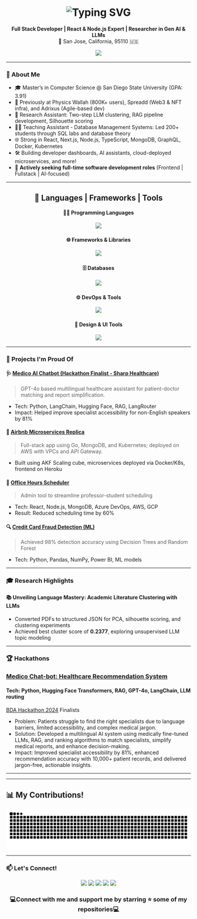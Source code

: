 <!---
- 👋 Hi, I’m @sshreya99
- 👀 I’m interested in Full stack development primarily focused on frontend. 
- 🌱 I’m currently doing my masters in computer science 
- 💞️ I’m looking to collaborate on a projects of web application development that includes new techs like graphQL, Relay, Web3.0, blockchain etc.
- 📫 How to reach me:
- School email: sshah5542@sdsu.edu
- Personal email: shreyashah2100@gmail.com
- Phone: (619)343-6341
- LinkedIn: linkedin.com/in/sshreya21
--->
<!---
sshreya99/sshreya99 is a ✨ special ✨ repository because its `README.md` (this file) appears on your GitHub profile.
You can click the Preview link to take a look at your changes.
--->

<h1 align="center">
  <img src="https://readme-typing-svg.demolab.com?font=Fira+Code&size=30&pause=1000&&color=FF5721&center=true&width=1000&height=70&lines=Hi+There!+I'm+Shreya+%F0%9F%91%8B;Software+Engineer+%7C+Fullstack+Developer+%7C+LLM+%F0%9F%A7%91%E2%80%8D%F0%9F%92%BB" alt="Typing SVG" />
</h1>

<!---
<h1 align="center">
  <img src="https://readme-typing-svg.demolab.com?font=Fira+Code&size=30&pause=1000&center=true&width=1000&height=70&lines=Hi+There!+I'm+Shreya+%F0%9F%91%8B;Software+Engineer+%7C+Frontend+%7C+Fullstack+Developer+%7C+%F0%9F%A7%91%E2%80%8D%F0%9F%92%BB" alt="Typing SVG" />
</h1>
--->

<p align="center">
  <strong>Full Stack Developer | React & Node.js Expert | Researcher in Gen AI & LLMs</strong><br/>
  📍 San Jose, California, 95110 🇺🇸 </p>

<p align="center">
  <a href="" target="blank">
     <img src="https://img.shields.io/badge/Portfolio-FF5722?style=for-the-badge&logo=todoist&logoColor=white" target="blank" /> <!-- sqlite, safari, google-chrome are other good icon options -->
  </a>
</p>

---

### 🚀 About Me

- 🎓 Master’s in Computer Science @ San Diego State University (GPA: 3.91)
- 💼 Previously at Physics Wallah (800K+ users), Spreadd (Web3 & NFT infra), and Adrixus (Agile-based dev)
- 🤖 Research Assistant: Two-step LLM clustering, RAG pipeline development, Silhouette scoring
- 🧑‍🏫 Teaching Assistant - Database Management Systems: Led 200+ students through SQL labs and database theory
- 🌐 Strong in React, Next.js, Node.js, TypeScript, MongoDB, GraphQL, Docker, Kubernetes
- 🛠️ Building developer dashboards, AI assistants, cloud-deployed microservices, and more!
- 🚨 **Actively seeking full-time software development roles** (Frontend | Fullstack | AI-focused)
    
---
<h2 align="center">🔧 Languages | Frameworks | Tools </h2>

<h4 align="center">👩‍💻 Programming Languages </h4>
<p align="center">
  <img src="https://skillicons.dev/icons?i=python,js,ts,java,c,cpp,kotlin,go" />
</p>

<h4 align="center">🌐 Frameworks & Libraries </h4>
<p align="center">
  <img src="https://skillicons.dev/icons?i=react,nextjs,nodejs,express,graphql,redux,webpack,docker,kubernetes,html,css,tailwind" />
</p>

<h4 align="center">🗄️ Databases</h4>
<p align="center">
  <img src="https://skillicons.dev/icons?i=mysql,mongodb,firebase" />
</p>

<h4 align="center">⚙️ DevOps & Tools</h4>
<p align="center">
  <img src="https://skillicons.dev/icons?i=git,linux,aws,gcp,azure,vscode,postman,jenkins,notion,codepen" />
</p>

<h4 align="center">🎨 Design & UI Tools</h4>
<p align="center">
  <img src="https://skillicons.dev/icons?i=figma,ps,ai,xd" />
</p>  

---

### 🧠 Projects I'm Proud Of

#### 🩺 [Medico AI Chatbot (Hackathon Finalist - Sharp Healthcare)](https://github.com/sshreya99/Team-119)
> GPT-4o based multilingual healthcare assistant for patient-doctor matching and report simplification.
- Tech: Python, LangChain, Hugging Face, RAG, LangRouter
- Impact: Helped improve specialist accessibility for non-English speakers by 81%

#### 🏨 [Airbnb Microservices Replica](https://github.com/sshreya99/airbnb-microservices)
> Full-stack app using Go, MongoDB, and Kubernetes; deployed on AWS with VPCs and API Gateway.
- Built using AKF Scaling cube, microservices deployed via Docker/K8s, frontend on Heroku

#### 📆 [Office Hours Scheduler](https://github.com/sshreya99/office-hours-scheduler)
> Admin tool to streamline professor-student scheduling
- Tech: React, Node.js, MongoDB, Azure DevOps, AWS, GCP
- Result: Reduced scheduling time by 60%

#### 🔍 [Credit Card Fraud Detection (ML)](https://github.com/sshreya99/credit-card-fraud-detection)
> Achieved 98% detection accuracy using Decision Trees and Random Forest
- Tech: Python, Pandas, NumPy, Power BI, ML models

---

### 🎓 Research Highlights

#### 📚 Unveiling Language Mastery: Academic Literature Clustering with LLMs
- Converted PDFs to structured JSON for PCA, silhouette scoring, and clustering experiments
- Achieved best cluster score of **0.2377**, exploring unsupervised LLM topic modeling

---

### 🏆 Hackathons

<b> <h3> [Medico Chat-bot: Healthcare Recommendation System](https://github.com/sshreya99/Team-119) <br> </h3></b>

<h4> Tech: Python, Hugging Face Transformers, RAG, GPT-4o, LangChain, LLM routing </h4>

 [BDA Hackathon 2024](https://bigdataforsandiego.github.io/) Finalists 


- Problem: Patients struggle to find the right specialists due to language barriers, limited accessibility, and complex medical jargon.
- Solution: Developed a multilingual AI system using medically fine-tuned LLMs, RAG, and ranking algorithms to match specialists, simplify medical reports, and enhance decision-making.
- Impact: Improved specialist accessibility by 81%, enhanced recommendation accuracy with 10,000+ patient records, and delivered jargon-free, actionable insights.

 <hr/>

---

## 📊 My Contributions!

<!---
<p align="center">
  <img src="https://github-readme-stats.vercel.app/api?username=sshreya99&show_icons=true&theme=tokyonight&hide_border=false&count_private=true&include_all_commits=true" />
</p>

<p align="center">
  <img src="https://github-readme-streak-stats.herokuapp.com?user=sshreya99&theme=tokyonight&hide_border=false" />
</p>

<p align="center">
  <img src="https://github-readme-stats.vercel.app/api/top-langs/?username=sshreya99&layout=compact&theme=tokyonight&hide_border=false" />
</p>
--->
<!---
<p align="center">
  <img src="https://raw.githubusercontent.com/sshreya99/sshreya99/output/github-contribution-grid-snake.svg" alt="Shreya's contribution snake animation" />
</p>
--->

<p align="center">
  <picture>
    <source media="(prefers-color-scheme: dark)" srcset="https://github.com/sshreya99/sshreya99/blob/output/github-contribution-grid-snake-dark.svg" />
    <img alt="GitHub Contribution Snake" src="https://github.com/sshreya99/sshreya99/blob/output/github-contribution-grid-snake.svg" />
  </picture>
</p>


---

### 📫 Let's Connect!

<p align="center">
  <a href="mailto:sshah5542@sdsu.edu"><img src="https://img.shields.io/badge/Gmail-333333?style=for-the-badge&logo=gmail&logoColor=red"/></a>
  <a href="https://www.linkedin.com/in/sshreya21"><img src="https://img.shields.io/badge/LinkedIn-0077B5?style=for-the-badge&logo=linkedin&logoColor=white"/></a>
  <a href="https://github.com/sshreya99"><img src="https://img.shields.io/badge/GitHub-121011?style=for-the-badge&logo=github&logoColor=white"/></a>
  <a href="https://leetcode.com/rshah2_IP/" target="_blank">
<img src="https://img.shields.io/badge/Leetcode-fbb034?style=for-the-badge&logo=Leetcode&logoColor=black"></a>
   <a href="https://topmate.io/sshreya21" target="_blank">
    <img src="https://img.shields.io/badge/Topmate-E44332?style=for-the-badge&logo=topmate&logoColor=black" />
  </a>
</p>

 


<h3 align='center'>💻Connect with me and support me by starring ⭐ some of my repositories💻</h3>


